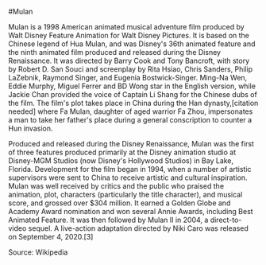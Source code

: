 #Mulan 

Mulan is a 1998 American animated musical adventure film produced by Walt Disney Feature Animation for Walt Disney Pictures. It is based on the Chinese legend of Hua Mulan, and was Disney's 36th animated feature and the ninth animated film produced and released during the Disney Renaissance. It was directed by Barry Cook and Tony Bancroft, with story by Robert D. San Souci and screenplay by Rita Hsiao, Chris Sanders, Philip LaZebnik, Raymond Singer, and Eugenia Bostwick-Singer. Ming-Na Wen, Eddie Murphy, Miguel Ferrer and BD Wong star in the English version, while Jackie Chan provided the voice of Captain Li Shang for the Chinese dubs of the film. The film's plot takes place in China during the Han dynasty,[citation needed] where Fa Mulan, daughter of aged warrior Fa Zhou, impersonates a man to take her father's place during a general conscription to counter a Hun invasion.

Produced and released during the Disney Renaissance, Mulan was the first of three features produced primarily at the Disney animation studio at Disney-MGM Studios (now Disney's Hollywood Studios) in Bay Lake, Florida. Development for the film began in 1994, when a number of artistic supervisors were sent to China to receive artistic and cultural inspiration. Mulan was well received by critics and the public who praised the animation, plot, characters (particularly the title character), and musical score, and grossed over $304 million. It earned a Golden Globe and Academy Award nomination and won several Annie Awards, including Best Animated Feature. It was then followed by Mulan II in 2004, a direct-to-video sequel. A live-action adaptation directed by Niki Caro was released on September 4, 2020.[3]

Source: Wikipedia
